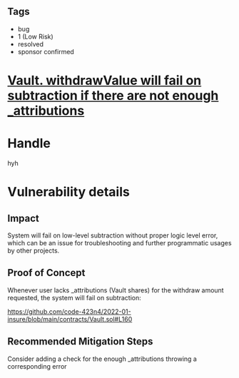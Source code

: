 ## Tags

- bug
- 1 (Low Risk)
- resolved
- sponsor confirmed

# [Vault. withdrawValue will fail on subtraction if there are not enough _attributions](https://github.com/code-423n4/2022-01-insure-findings/issues/197) 

# Handle

hyh


# Vulnerability details

## Impact

System will fail on low-level subtraction without proper logic level error, which can be an issue for troubleshooting and further programmatic usages by other projects.


## Proof of Concept

Whenever user lacks _attributions (Vault shares) for the withdraw amount requested, the system will fail on subtraction:

https://github.com/code-423n4/2022-01-insure/blob/main/contracts/Vault.sol#L160


## Recommended Mitigation Steps

Consider adding a check for the enough _attributions throwing a corresponding error


